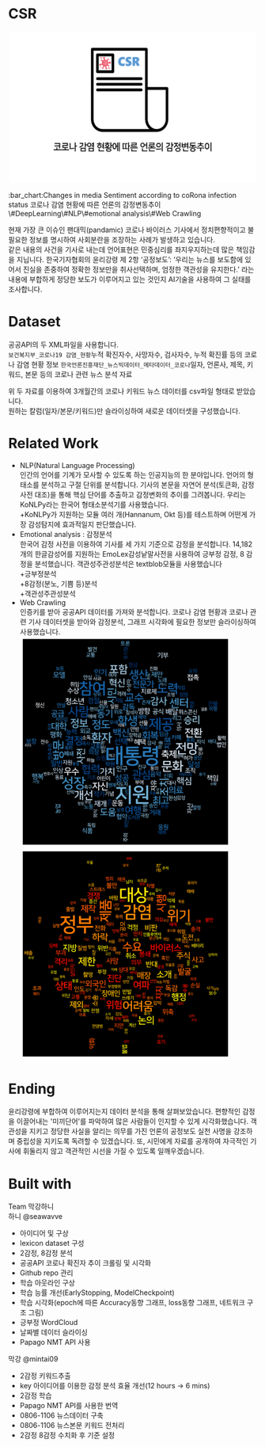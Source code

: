 # CSR
<p align="center"><img src="TitleImg.png" width="500"></p>
:bar_chart:Changes in media Sentiment according to coRona infection status  
코로나 감염 현황에 따른 언론의 감정변동추이  
\#DeepLearning\#NLP\#emotional analysis\#Web Crawling  

 

현재 가장 큰 이슈인 팬대믹(pandamic) 코로나 바이러스 기사에서 정치편향적이고 불필요한 정보를 명시하여 사회분란을 조장하는 사례가 발생하고 있습니다.   
같은 내용의 사건을 기사로 내는데 언어표현은 민중심리를 좌지우지하는데 많은 책임감을 지닙니다. 한국기자협회의 윤리강령 제 2항 ‘공정보도’: ‘우리는 뉴스를 보도함에 있어서 진실을 존중하여 정확한 정보만을 취사선택하며, 엄정한 객관성을 유지한다.’ 라는 내용에 부합하게 정당한 보도가 이루어지고 있는 것인지 AI기술을 사용하여 그 실태를 조사합니다.  

# Dataset
공공API의 두 XML파일을 사용합니다.  
`보건복지부_코로나19 감염_현황`누적 확진자수, 사망자수, 검사자수, 누적 확진률 등의 코로나 감염 현황 정보
`한국언론진흥재단_뉴스빅데이터_메타데이터_코로나`일자, 언론사, 제목, 키워드, 본문 등의 코로나 관련 뉴스 분석 자료

위 두 자료를 이용하여 3개월간의 코로나 키워드 뉴스 데이터를 csv파일 형태로 받았습니다.  
원하는 칼럼(일자/본문/키워드)만 슬라이싱하여 새로운 데이터셋을 구성했습니다.  

# Related Work  

+ NLP(Natural Language Processing)  
인간의 언어를 기계가 모사할 수 있도록 하는 인공지능의 한 분야입니다. 언어의 형태소를 분석하고 구절 단위를 분석합니다. 기사의 본문을 자연어 분석(토큰화, 감정사전 대조)을 통해 핵심 단어를 추출하고 감정변화의 추이를 그려봅니다. 우리는 KoNLPy라는 한국어 형태소분석기를 사용했습니다.     
+KoNLPy가 지원하는 모듈 여러 개(Hannanum, Okt 등)를 테스트하며 어떤게 가장 감성탐지에 효과적일지 판단했습니다. 
+ Emotional analysis : 감정분석  
한국어 감정 사전을 이용하여 기사를 세 가지 기준으로 감정을 분석합니다. 14,182개의 한글감성어를 지원하는 EmoLex감성낱말사전을 사용하여 긍부정 감정, 8 감정을 분석했습니다. 객관성주관성분석은 textblob모듈을 사용했습니다  
+긍부정분석  
+8감정(분노, 기쁨 등)분석  
+객관성주관성분석   
+ Web Crawling    
 인증키를 받아 공공API 데이터를 가져와 분석합니다. 코로나 감염 현황과 코로나 관련 기사 데이터셋을 받아와 감정분석, 그래프 시각화에 필요한 정보만 슬라이싱하여 사용했습니다.  
<img src="pos_keyWordCloud.png" width="425"/> <img src="neg_keyWordCloud.png" width="425"/>   
# Ending  
윤리강령에 부합하여 이루어지는지 데이터 분석을 통해 살펴보았습니다. 편향적인 감정을 이끌어내는 '미끼단어'를 파악하여 많은 사람들이 인지할 수 있게 시각화했습니다. 객관성을 지키고 정당한 사실을 알리는 의무를 가진 언론의 공정보도 실천 사명을 강조하며 중립성을 지키도록 독려할 수 있겠습니다. 또, 시민에게 자료를 공개하여 자극적인 기사에 휘둘리지 않고 객관적인 시선을 가질 수 있도록 일깨우겠습니다.  

# Built with
Team 막강하니   
하니 @seawavve  
 - 아이디어 및 구상  
 - lexicon dataset 구성  
 - 2감정, 8감정 분석    
 - 공공API 코로나 확진자 추이 크롤링 및 시각화
 - Github repo 관리
 - 학습 아웃라인 구상
 - 학습 능률 개선(EarlyStopping, ModelCheckpoint)
 - 학습 시각화(epoch에 따른 Accuracy동향 그래프, loss동향 그래프, 네트워크 구조 그림)
 - 긍부정 WordCloud
 - 날짜별 데이터 슬라이싱 
 -	Papago NMT API 사용  
 
막강 @mintai09
 - 2감정 키워드추출
 - key 아이디어를 이용한 감정 분석 효율 개선(12 hours -> 6 mins)
 - 2감정 학습
 -	Papago NMT API를 사용한 번역
 - 0806-1106 뉴스데이터 구축
 - 0806-1106 뉴스본문 키워드 전처리
 - 2감정 8감정 수치화 후 기준 설정

